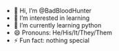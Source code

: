 - 👋 Hi, I’m @BadBloodHunter
- 👀 I’m interested in learning 
- 🌱 I’m currently learning python
- 😄 Pronouns: He/His/It/They/Them
- ⚡ Fun fact: nothing special

<!---
BadBloodHunter/BadBloodHunter is a ✨ special ✨ repository because its `README.md` (this file) appears on your GitHub profile.
You can click the Preview link to take a look at your changes.
--->
